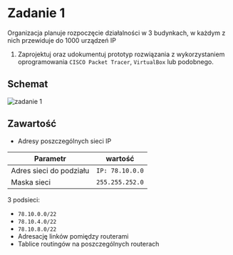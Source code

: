 # Zadanie 1

Organizacja planuje rozpoczęcie działalności w 3 budynkach, w każdym z nich przewiduje do 1000 urządzeń IP

1. Zaprojektuj oraz udokumentuj prototyp rozwiązania z wykorzystaniem oprogramowania ``CISCO Packet Tracer``, ``VirtualBox`` lub podobnego. 

## Schemat

![zadanie 1](stage-01.svg)

## Zawartość

 * Adresy poszczególnych sieci IP
  
   
  | Parametr | wartość | 
| ------------- |:-------------:|
| Adres sieci do podziału | ``IP: 78.10.0.0`` | 
| Maska sieci  | ``255.255.252.0`` | 

3 podsieci:
  
 * ``78.10.0.0/22``
 * ``78.10.4.0/22``
 * ``78.10.8.0/22`` 
 * Adresację linków pomiędzy routerami
 * Tablice routingów na poszczególnych routerach
 
